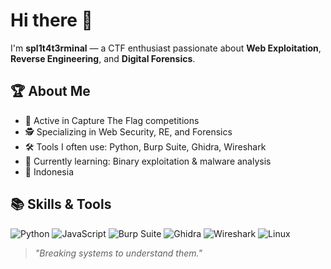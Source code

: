 # Hi there 👋

I'm **spl1t4t3rminal** — a CTF enthusiast passionate about **Web Exploitation**, **Reverse Engineering**, and **Digital Forensics**.

## 🏆 About Me
- 🎯 Active in Capture The Flag competitions
- 🕵️ Specializing in Web Security, RE, and Forensics
- 🛠 Tools I often use: Python, Burp Suite, Ghidra, Wireshark
- 🌱 Currently learning: Binary exploitation & malware analysis
- 📍 Indonesia

## 📚 Skills & Tools
![Python](https://img.shields.io/badge/Python-3776AB?style=for-the-badge&logo=python&logoColor=white)
![JavaScript](https://img.shields.io/badge/JavaScript-F7E01D?style=for-the-badge&logo=javascript&logoColor=black)
![Burp Suite](https://img.shields.io/badge/Burp_Suite-FF6F00?style=for-the-badge&logo=burp-suite&logoColor=white)
![Ghidra](https://img.shields.io/badge/Ghidra-FF0000?style=for-the-badge&logo=ghidra&logoColor=white)
![Wireshark](https://img.shields.io/badge/Wireshark-1679A7?style=for-the-badge&logo=wireshark&logoColor=white)
![Linux](https://img.shields.io/badge/Linux-FCC624?style=for-the-badge&logo=linux&logoColor=black)


> *"Breaking systems to understand them."*
